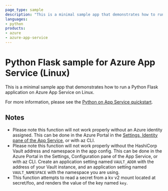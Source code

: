 ```yaml
---
page_type: sample
description: "This is a minimal sample app that demonstrates how to run a Python Flask application on Azure App Service on Linux."
languages:
- python
products:
- azure
- azure-app-service
---
```


# Python Flask sample for Azure App Service (Linux)

This is a minimal sample app that demonstrates how to run a Python Flask application on Azure App Service on Linux.

For more information, please see the [Python on App Service quickstart](https://docs.microsoft.com/azure/app-service/containers/quickstart-python).

## Notes
* Please note this function will not work properly without an Azure identity assigned. This can be done in the Azure Portal in the [Settings, Identity pane of the App Service](https://docs.microsoft.com/en-us/azure/app-service/overview-managed-identity?tabs=dotnet), or with az CLI.
* Please note this function will not work properly without the HashiCorp Vault address and namespace in the app config. This can be done in the Azure Portal in the Settings, Configuration pane of the App Service, or with az CLI. Create an application setting named `VAULT_ADDR` with the address of your Vault instance, and an application setting named `VAULT_NAMESPACE` with the namespace you are using.
* This function attempts to read a secret from a kv v2 mount located at secret/foo, and renders the value of the key named `key`.